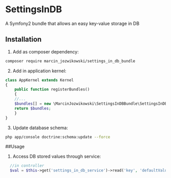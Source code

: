 # SettingsInDB
A Symfony2 bundle that allows an easy key-value storage in DB

## Installation

1. Add as composer dependency:
  
  ```bash
  composer require marcin_jozwikowski/settings_in_db_bundle
  ```
2. Add in application kernel:
  
  ```php
  class AppKernel extends Kernel
  {
      public function registerBundles()
      {
      //...
      $bundles[] = new \MarcinJozwikowski\SettingsInDBBundle\SettingsInDBBundle();
      return $bundles;
      }
  }
  ```

3. Update database schema:
  
  ```bash
  php app/console doctrine:schema:update --force
  ```

##Usage

1. Access DB stored values through service:
  
  ```php
    //in controller
    $val = $this->get('settings_in_db_service')->read('key', 'defaultValue');
  ```
